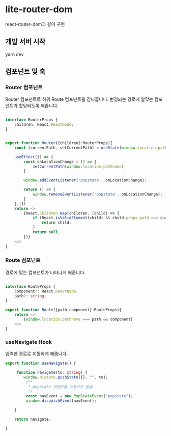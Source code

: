 # lite-router-dom
react-router-dom과 같이 구현

## 개발 서버 시작
yarn dev


## 컴포넌트 및 훅

### Router 컴포넌트
Router 컴포넌트로 하위 Route 컴포넌트를 감싸줍니다. 변경되는 경로에 알맞는 컴포넌트가 할당되도록 해줍니다.
```ts

interface RouterProps {
    children: React.ReactNode;
}


export function Router({children}:RouterProps){
    const [currentPath, setCurrentPath] = useState(window.location.pathname);

    useEffect(() => {
        const onLocationChange = () => {
            setCurrentPath(window.location.pathname);
        }

        window.addEventListener('popstate', onLocationChange);

        return () => {
            window.removeEventListener('popstate', onLocationChange);
        }
    },[])
    return <>
        {React.Children.map(children, (child) => {
            if (React.isValidElement(child) && child.props.path === currentPath) {
                return child;
            }
            return null;
        })}
    </>
}
```

### Route 컴포넌트
경로에 맞는 컴포넌트가 나타나게 해줍니다.
```ts

interface RouteProps {
    component?: React.ReactNode;
    path?: string;
}

export function Route({path,component}:RouteProps){
    return <>
        {window.location.pathname === path && component}
    </>
}
```

### useNavigate Hook
입력한 경로로 이동하게 해줍니다.

```ts
export function useNavigate() {

     function navigate(to: string) {
        window.history.pushState({}, "", to);
         /**
          * popstate 이벤트를 수동으로 발생
          */
         const navEvent = new PopStateEvent("popstate");
         window.dispatchEvent(navEvent);

    }

    return navigate;

}
```
